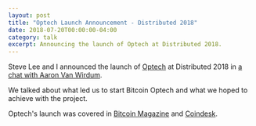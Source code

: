 ```yaml
---
layout: post
title: "Optech Launch Announcement - Distributed 2018"
date: 2018-07-20T00:00:00-04:00
category: talk
excerpt: Announcing the launch of Optech at Distributed 2018.
---
```


Steve Lee and I announced the launch of [Optech](https://bitcoinops.org) at
Distributed 2018 in [a chat with Aaron Van
Wirdum](https://www.youtube.com/watch?v=lEt3sgctE6w&feature=youtu.be).

We talked about what led us to start Bitcoin Optech and what we hoped to
achieve with the project.

Optech's launch was covered in [Bitcoin
Magazine](https://bitcoinmagazine.com/culture/chaincode-devs-google-alumni-create-industry-group-help-bitcoin-scale)
and
[Coindesk](https://www.coindesk.com/markets/2018/07/20/bitcoins-biggest-startups-are-backing-a-new-effort-to-keep-fees-low/).
